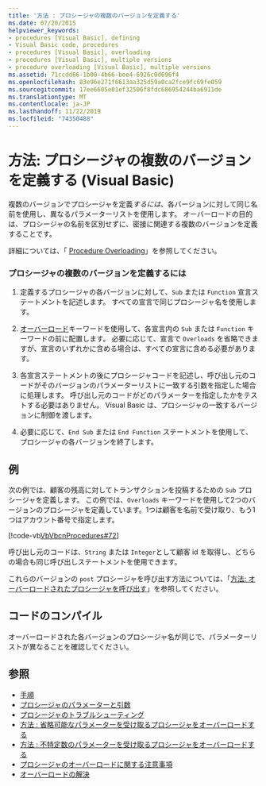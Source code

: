 ```yaml
---
title: '方法 : プロシージャの複数のバージョンを定義する'
ms.date: 07/20/2015
helpviewer_keywords:
- procedures [Visual Basic], defining
- Visual Basic code, procedures
- procedures [Visual Basic], overloading
- procedures [Visual Basic], multiple versions
- procedure overloading [Visual Basic], multiple versions
ms.assetid: 71ccdd66-1b00-4b66-bee4-6926c0d696f4
ms.openlocfilehash: 83e96e271f6613aa325d59a0ca2fce9fc69fe059
ms.sourcegitcommit: 17ee6605e01ef32506f8fdc686954244ba6911de
ms.translationtype: MT
ms.contentlocale: ja-JP
ms.lasthandoff: 11/22/2019
ms.locfileid: "74350488"
---
```

# <a name="how-to-define-multiple-versions-of-a-procedure-visual-basic"></a>方法: プロシージャの複数のバージョンを定義する (Visual Basic)
複数のバージョンでプロシージャを定義*するには*、各バージョンに対して同じ名前を使用し、異なるパラメーターリストを使用します。 オーバーロードの目的は、プロシージャの名前を区別せずに、密接に関連する複数のバージョンを定義することです。  
  
 詳細については、「 [Procedure Overloading](./procedure-overloading.md)」を参照してください。  
  
### <a name="to-define-multiple-versions-of-a-procedure"></a>プロシージャの複数のバージョンを定義するには  
  
1. 定義するプロシージャの各バージョンに対して、`Sub` または `Function` 宣言ステートメントを記述します。 すべての宣言で同じプロシージャ名を使用します。  
  
2. [オーバーロード](../../../../visual-basic/language-reference/modifiers/overloads.md)キーワードを使用して、各宣言内の `Sub` または `Function` キーワードの前に配置します。 必要に応じて、宣言で `Overloads` を省略できますが、宣言のいずれかに含める場合は、すべての宣言に含める必要があります。  
  
3. 各宣言ステートメントの後にプロシージャコードを記述し、呼び出し元のコードがそのバージョンのパラメーターリストに一致する引数を指定した場合に処理します。 呼び出し元のコードがどのパラメーターを指定したかをテストする必要はありません。 Visual Basic は、プロシージャの一致するバージョンに制御を渡します。  
  
4. 必要に応じて、`End Sub` または `End Function` ステートメントを使用して、プロシージャの各バージョンを終了します。  
  
## <a name="example"></a>例  
 次の例では、顧客の残高に対してトランザクションを投稿するための `Sub` プロシージャを定義します。 この例では、`Overloads` キーワードを使用して2つのバージョンのプロシージャを定義しています。1つは顧客を名前で受け取り、もう1つはアカウント番号で指定します。  
  
 [!code-vb[VbVbcnProcedures#72](~/samples/snippets/visualbasic/VS_Snippets_VBCSharp/VbVbcnProcedures/VB/Class1.vb#72)]  
  
 呼び出し元のコードは、`String` または `Integer`として顧客 id を取得し、どちらの場合も同じ呼び出しステートメントを使用できます。  
  
 これらのバージョンの `post` プロシージャを呼び出す方法については、「[方法: オーバーロードされたプロシージャを呼び出す](./how-to-call-an-overloaded-procedure.md)」を参照してください。  
  
## <a name="compiling-the-code"></a>コードのコンパイル  
 オーバーロードされた各バージョンのプロシージャ名が同じで、パラメーターリストが異なることを確認してください。  
  
## <a name="see-also"></a>参照

- [手順](./index.md)
- [プロシージャのパラメーターと引数](./procedure-parameters-and-arguments.md)
- [プロシージャのトラブルシューティング](./troubleshooting-procedures.md)
- [方法 : 省略可能なパラメーターを受け取るプロシージャをオーバーロードする](./how-to-overload-a-procedure-that-takes-optional-parameters.md)
- [方法 : 不特定数のパラメーターを受け取るプロシージャをオーバーロードする](./how-to-overload-a-procedure-that-takes-an-indefinite-number-of-parameters.md)
- [プロシージャのオーバーロードに関する注意事項](./considerations-in-overloading-procedures.md)
- [オーバーロードの解決](./overload-resolution.md)
